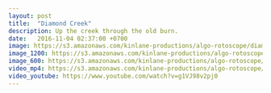 ```yaml
---
layout: post
title:  "Diamond Creek"
description: Up the creek through the old burn.
date:   2016-11-04 02:37:00 +0700
image: https://s3.amazonaws.com/kinlane-productions/algo-rotoscope/diamondcreek/diamondcreek-still.jpg
image_1200: https://s3.amazonaws.com/kinlane-productions/algo-rotoscope/diamondcreek/diamondcreek-still-1200.png
image_600: https://s3.amazonaws.com/kinlane-productions/algo-rotoscope/diamondcreek/diamondcreek-still-600.png
video_mp4: https://s3.amazonaws.com/kinlane-productions/algo-rotoscope/diamondcreek/diamondcreek-publish-540.mp4
video_youtube: https://www.youtube.com/watch?v=g1VJ98v2pj0
---
```

